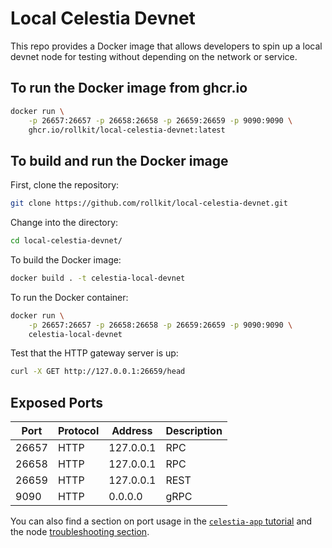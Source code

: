 # Local Celestia Devnet

This repo provides a Docker image that allows developers to spin up a local
devnet node for testing without depending on the network or service.

## To run the Docker image from ghcr.io

```bash
docker run \
    -p 26657:26657 -p 26658:26658 -p 26659:26659 -p 9090:9090 \
    ghcr.io/rollkit/local-celestia-devnet:latest
```

## To build and run the Docker image

First, clone the repository:

```bash
git clone https://github.com/rollkit/local-celestia-devnet.git
```

Change into the directory:

```bash
cd local-celestia-devnet/
```

To build the Docker image:

```bash
docker build . -t celestia-local-devnet
```

To run the Docker container:

```bash
docker run \
    -p 26657:26657 -p 26658:26658 -p 26659:26659 -p 9090:9090 \
    celestia-local-devnet
```

Test that the HTTP gateway server is up:

```bash
curl -X GET http://127.0.0.1:26659/head
```

## Exposed Ports

| Port  | Protocol | Address   | Description |
|-------|----------|-----------|-------------|
| 26657 | HTTP     | 127.0.0.1 | RPC         |
| 26658 | HTTP     | 127.0.0.1 | RPC         |
| 26659 | HTTP     | 127.0.0.1 | REST        |
| 9090  | HTTP     | 0.0.0.0   | gRPC        |

You can also find a section on port usage in the
[`celestia-app` tutorial](https://docs.celestia.org/nodes/celestia-app/#ports)
and the node
[troubleshooting section](https://docs.celestia.org/nodes/celestia-node-troubleshooting/#ports).
